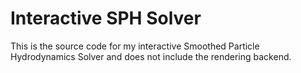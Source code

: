 # Interactive SPH Solver
This is the source code for my interactive Smoothed Particle Hydrodynamics Solver and does not include the rendering backend. 
